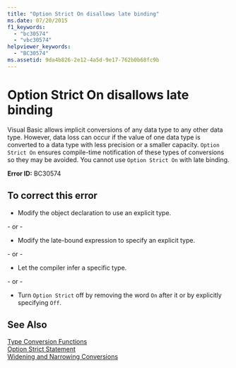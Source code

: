 ```yaml
---
title: "Option Strict On disallows late binding"
ms.date: 07/20/2015
f1_keywords: 
  - "bc30574"
  - "vbc30574"
helpviewer_keywords: 
  - "BC30574"
ms.assetid: 9da4b826-2e12-4a5d-9e17-762b0b68fc9b
---
```

# Option Strict On disallows late binding
Visual Basic allows implicit conversions of any data type to any other data type. However, data loss can occur if the value of one data type is converted to a data type with less precision or a smaller capacity. `Option Strict On` ensures compile-time notification of these types of conversions so they may be avoided. You cannot use `Option Strict On` with late binding.  

 **Error ID:** BC30574  
  
## To correct this error  
  
-   Modify the object declaration to use an explicit type.  
  
 \- or -  
  
-   Modify the late-bound expression to specify an explicit type.  
  
 \- or -  
  
-   Let the compiler infer a specific type.  
  
 \- or -  
  
-   Turn `Option Strict` off by removing the word `On` after it or by explicitly specifying `Off`.  
  
## See Also  
 [Type Conversion Functions](../../visual-basic/language-reference/functions/type-conversion-functions.md)  
 [Option Strict Statement](../../visual-basic/language-reference/statements/option-strict-statement.md)  
 [Widening and Narrowing Conversions](../../visual-basic/programming-guide/language-features/data-types/widening-and-narrowing-conversions.md)
